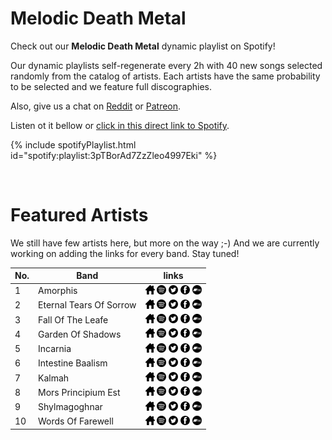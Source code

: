 # Melodic Death Metal

Check out our **Melodic Death Metal** dynamic playlist on Spotify!

Our dynamic playlists self-regenerate every 2h with 40 new songs selected randomly from the catalog of artists. Each artists have the same probability to be selected and we feature full discographies.

Also, give us a chat on [Reddit](https://www.reddit.com/r/RadioNinjaPirata/comments/if1etd/melodic_death_metal/) or [Patreon](https://www.patreon.com/radioninjapirata).

Listen ot it bellow or [click in this direct link to Spotify](https://open.spotify.com/playlist/3pTBorAd7ZzZleo4997Eki?si=l2HH0wybTD6IdItZpwW75Q).

{% include spotifyPlaylist.html id="spotify:playlist:3pTBorAd7ZzZleo4997Eki" %}

<br>

# Featured Artists

We still have few artists here, but more on the way ;-) And we are currently working on adding the links for every band. Stay tuned!

No. | Band | links
--- | ---- | -----
1 | Amorphis | <a href="http://www.amorphis.net/" target="_blank"><img src="assets/others_home_button.png" alt="home" height="15" width="15" /></a> <a href="https://open.spotify.com/artist/2UOVgpgiNTC6KK0vSC77aD?si=5dOsqFZNSQ6OcfCepXh07g" target="_blank"><img src="assets/spotify_button.png" alt="spotify" height="15" width="15" /></a> <a href="https://twitter.com/amorphis" target="_blank"><img src="assets/twitter_button.png" alt="twitter" height="15" width="15" /></a> <a href="https://www.facebook.com/amorphis" target="_blank"><img src="assets/facebook_button.png" alt="facebook" height="15" width="15" /></a> <a href="https://None.bandcamp.com" target="_blank"><img src="assets/bandcamp_button.png" alt="bandcamp" height="15" width="15" /></a>
2 | Eternal Tears Of Sorrow | <a href="http://eternaltears.fi/" target="_blank"><img src="assets/others_home_button.png" alt="home" height="15" width="15" /></a> <a href="https://open.spotify.com/artist/3rdFnKhyWhTivuBFSH4YT3?si=M60o_rFeQBCBIHSzaRSRQQ" target="_blank"><img src="assets/spotify_button.png" alt="spotify" height="15" width="15" /></a> <a href="https://twitter.com/etosofficial" target="_blank"><img src="assets/twitter_button.png" alt="twitter" height="15" width="15" /></a> <a href="https://www.facebook.com/etosofficial" target="_blank"><img src="assets/facebook_button.png" alt="facebook" height="15" width="15" /></a> <a href="https://None.bandcamp.com" target="_blank"><img src="assets/bandcamp_button.png" alt="bandcamp" height="15" width="15" /></a>
3 | Fall Of The Leafe | <a href="None" target="_blank"><img src="assets/others_home_button.png" alt="home" height="15" width="15" /></a> <a href="https://open.spotify.com/artist/74wuD78VWnyGSwDvVtrQwn?si=TGUER7bBTAiP_I9MO24Mlw" target="_blank"><img src="assets/spotify_button.png" alt="spotify" height="15" width="15" /></a> <a href="https://twitter.com/None" target="_blank"><img src="assets/twitter_button.png" alt="twitter" height="15" width="15" /></a> <a href="https://www.facebook.com/None" target="_blank"><img src="assets/facebook_button.png" alt="facebook" height="15" width="15" /></a> <a href="https://None.bandcamp.com" target="_blank"><img src="assets/bandcamp_button.png" alt="bandcamp" height="15" width="15" /></a>
4 | Garden Of Shadows | <a href="None" target="_blank"><img src="assets/others_home_button.png" alt="home" height="15" width="15" /></a> <a href="https://open.spotify.com/artist/4iqNfe8W0nP9pEjLjljqEV?si=u6k9E2Z8Qni65IoqEIgmpw" target="_blank"><img src="assets/spotify_button.png" alt="spotify" height="15" width="15" /></a> <a href="https://twitter.com/None" target="_blank"><img src="assets/twitter_button.png" alt="twitter" height="15" width="15" /></a> <a href="https://www.facebook.com/None" target="_blank"><img src="assets/facebook_button.png" alt="facebook" height="15" width="15" /></a> <a href="https://None.bandcamp.com" target="_blank"><img src="assets/bandcamp_button.png" alt="bandcamp" height="15" width="15" /></a>
5 | Incarnia | <a href="https://myspace.com/incarnia" target="_blank"><img src="assets/others_home_button.png" alt="home" height="15" width="15" /></a> <a href="https://open.spotify.com/artist/4EdX0VsFpAj8iGs3HWbjcO?si=XS2A7DBzTVqhHuZtOZZEPw" target="_blank"><img src="assets/spotify_button.png" alt="spotify" height="15" width="15" /></a> <a href="https://twitter.com/Incarnia" target="_blank"><img src="assets/twitter_button.png" alt="twitter" height="15" width="15" /></a> <a href="https://www.facebook.com/None" target="_blank"><img src="assets/facebook_button.png" alt="facebook" height="15" width="15" /></a> <a href="https://None.bandcamp.com" target="_blank"><img src="assets/bandcamp_button.png" alt="bandcamp" height="15" width="15" /></a>
6 | Intestine Baalism | <a href="None" target="_blank"><img src="assets/others_home_button.png" alt="home" height="15" width="15" /></a> <a href="https://open.spotify.com/artist/2Z9z6GKa0UMW8NLx0nER8M?si=AZz71NqgQNOYwYX-s4z5Nw" target="_blank"><img src="assets/spotify_button.png" alt="spotify" height="15" width="15" /></a> <a href="https://twitter.com/#intestinebaalism" target="_blank"><img src="assets/twitter_button.png" alt="twitter" height="15" width="15" /></a> <a href="https://www.facebook.com/None" target="_blank"><img src="assets/facebook_button.png" alt="facebook" height="15" width="15" /></a> <a href="https://None.bandcamp.com" target="_blank"><img src="assets/bandcamp_button.png" alt="bandcamp" height="15" width="15" /></a>
7 | Kalmah | <a href="http://www.kalmah.com/" target="_blank"><img src="assets/others_home_button.png" alt="home" height="15" width="15" /></a> <a href="https://open.spotify.com/artist/2YPVtFn6SsYNntkmrdDpGF?si=zNjaQfrURgWk38vqufmc1A" target="_blank"><img src="assets/spotify_button.png" alt="spotify" height="15" width="15" /></a> <a href="https://twitter.com/kalmahofficial" target="_blank"><img src="assets/twitter_button.png" alt="twitter" height="15" width="15" /></a> <a href="https://www.facebook.com/kalmahofficial" target="_blank"><img src="assets/facebook_button.png" alt="facebook" height="15" width="15" /></a> <a href="https://None.bandcamp.com" target="_blank"><img src="assets/bandcamp_button.png" alt="bandcamp" height="15" width="15" /></a>
8 | Mors Principium Est | <a href="http://www.morsprincipiumest.com/" target="_blank"><img src="assets/others_home_button.png" alt="home" height="15" width="15" /></a> <a href="https://open.spotify.com/artist/1k0jnWb55QS6FjTU9LzMhi?si=RtVuBKYaR0uFJTZDW1WJrg" target="_blank"><img src="assets/spotify_button.png" alt="spotify" height="15" width="15" /></a> <a href="https://twitter.com/None" target="_blank"><img src="assets/twitter_button.png" alt="twitter" height="15" width="15" /></a> <a href="https://www.facebook.com/None" target="_blank"><img src="assets/facebook_button.png" alt="facebook" height="15" width="15" /></a> <a href="https://None.bandcamp.com" target="_blank"><img src="assets/bandcamp_button.png" alt="bandcamp" height="15" width="15" /></a>
9 | Shylmagoghnar | <a href="http://shylmagoghnar.com/" target="_blank"><img src="assets/others_home_button.png" alt="home" height="15" width="15" /></a> <a href="https://open.spotify.com/artist/0sfWl1dWLgEtMy9oFnNoDA?si=AxtEvhxQRKGtoqKDePfNeg" target="_blank"><img src="assets/spotify_button.png" alt="spotify" height="15" width="15" /></a> <a href="https://twitter.com/None" target="_blank"><img src="assets/twitter_button.png" alt="twitter" height="15" width="15" /></a> <a href="https://www.facebook.com/Shylmagoghnar" target="_blank"><img src="assets/facebook_button.png" alt="facebook" height="15" width="15" /></a> <a href="https://shylmagoghnar.bandcamp.com" target="_blank"><img src="assets/bandcamp_button.png" alt="bandcamp" height="15" width="15" /></a>
10 | Words Of Farewell | <a href="https://www.wordsoffarewell.com/" target="_blank"><img src="assets/others_home_button.png" alt="home" height="15" width="15" /></a> <a href="https://open.spotify.com/artist/1tcrgTKBUpGVRGnPz4breO?si=Ucx610EKTDKhIIiD5dhxGQ" target="_blank"><img src="assets/spotify_button.png" alt="spotify" height="15" width="15" /></a> <a href="https://twitter.com/WordsOfFarewell" target="_blank"><img src="assets/twitter_button.png" alt="twitter" height="15" width="15" /></a> <a href="https://www.facebook.com/wordsoffarewell" target="_blank"><img src="assets/facebook_button.png" alt="facebook" height="15" width="15" /></a> <a href="https://None.bandcamp.com" target="_blank"><img src="assets/bandcamp_button.png" alt="bandcamp" height="15" width="15" /></a>
